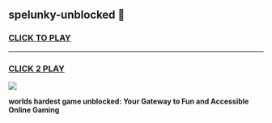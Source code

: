 
## spelunky-unblocked 👋
<h3>
<a href="https://premium.freeplayer.one?title=spelunky-unblocked&ref=14F">CLICK TO PLAY</a></h3>
<hr>

<h3>
<a href="https://premium.freeplayer.one?title=spelunky-unblocked&ref=14F">CLICK 2 PLAY</a>
  
</h3>

<a href="https://premium.freeplayer.one?title=spelunky-unblocked&ref=12F/"><img src="https://clearcache.store/games.png"></a>


**worlds hardest game unblocked: Your Gateway to Fun and Accessible Online Gaming**
